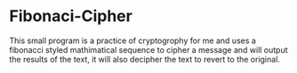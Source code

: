 # Fibonaci-Cipher
This small program is a practice of cryptogrophy for me and uses a fibonacci styled mathimatical sequence to cipher a message and will output the results of the text, it will also decipher the text to revert to the original.
